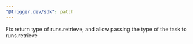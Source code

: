```yaml
---
"@trigger.dev/sdk": patch
---
```


Fix return type of runs.retrieve, and allow passing the type of the task to runs.retrieve
